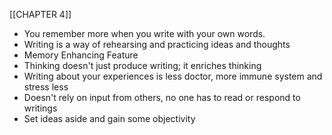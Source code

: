[[CHAPTER 4]]

- You remember more when you write with your own words.
- Writing is a way of rehearsing and practicing ideas and thoughts
- Memory Enhancing Feature
- Thinking doesn't just produce writing; it enriches thinking
- Writing about your experiences is less doctor, more immune system and stress less
- Doesn't rely on input from others, no one has to read or respond to writings
- Set ideas aside and gain some objectivity

